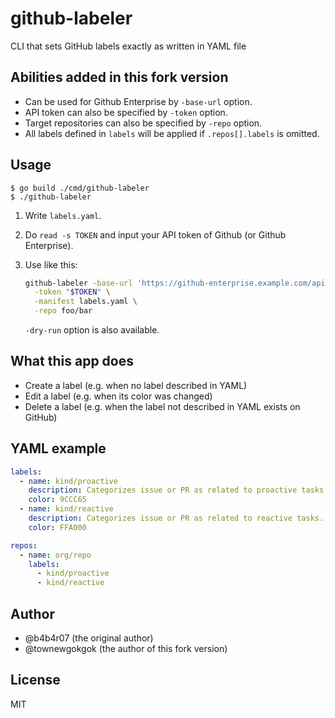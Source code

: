github-labeler
==============

CLI that sets GitHub labels exactly as written in YAML file

## Abilities added in this fork version

- Can be used for Github Enterprise by `-base-url` option.
- API token can also be specified by `-token` option.
- Target repositories can also be specified by `-repo` option.
- All labels defined in `labels` will be applied if `.repos[].labels` is omitted.

## Usage

```console
$ go build ./cmd/github-labeler
$ ./github-labeler
```

1. Write `labels.yaml`.
2. Do `read -s TOKEN` and input your API token of Github (or Github Enterprise).
3. Use like this:
   
   ```bash
   github-labeler -base-url 'https://github-enterprise.example.com/api/v3/' \
     -token "$TOKEN" \
     -manifest labels.yaml \
     -repo foo/bar
   ```
   `-dry-run` option is also available.

## What this app does

- Create a label (e.g. when no label described in YAML)
- Edit a label (e.g. when its color was changed)
- Delete a label (e.g. when the label not described in YAML exists on GitHub)

## YAML example

```yaml
labels:
  - name: kind/proactive
    description: Categorizes issue or PR as related to proactive tasks.
    color: 9CCC65
  - name: kind/reactive
    description: Categorizes issue or PR as related to reactive tasks.
    color: FFA000

repos:
  - name: org/repo
    labels:
      - kind/proactive
      - kind/reactive
```

## Author

- @b4b4r07 (the original author)
- @townewgokgok (the author of this fork version)

## License

MIT
